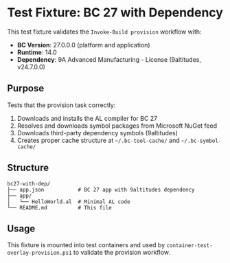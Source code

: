 # Test Fixture: BC 27 with Dependency

This test fixture validates the `Invoke-Build provision` workflow with:

- **BC Version**: 27.0.0.0 (platform and application)
- **Runtime**: 14.0
- **Dependency**: 9A Advanced Manufacturing - License (9altitudes, v24.7.0.0)

## Purpose

Tests that the provision task correctly:
1. Downloads and installs the AL compiler for BC 27
2. Resolves and downloads symbol packages from Microsoft NuGet feed
3. Downloads third-party dependency symbols (9altitudes)
4. Creates proper cache structure at `~/.bc-tool-cache/` and `~/.bc-symbol-cache/`

## Structure

```
bc27-with-dep/
├── app.json           # BC 27 app with 9altitudes dependency
├── app/
│   └── HelloWorld.al  # Minimal AL code
└── README.md          # This file
```

## Usage

This fixture is mounted into test containers and used by `container-test-overlay-provision.ps1` to validate the provision workflow.
